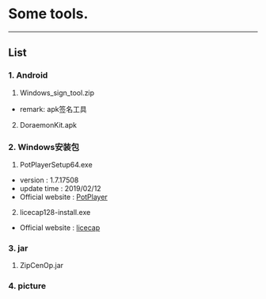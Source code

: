 # Some tools.

----

## List

### 1. Android

1. Windows_sign_tool.zip
  * remark: apk签名工具
2. DoraemonKit.apk

### 2. Windows安装包

1. PotPlayerSetup64.exe
  *  version : 1.7.17508
  *  update time : 2019/02/12
  *  Official website : [PotPlayer][1]
2. licecap128-install.exe
  * Official website : [licecap][2]

### 3. jar
1. ZipCenOp.jar

### 4. picture

[1]:http://potplayer.daum.net/
[2]:https://www.cockos.com/licecap/